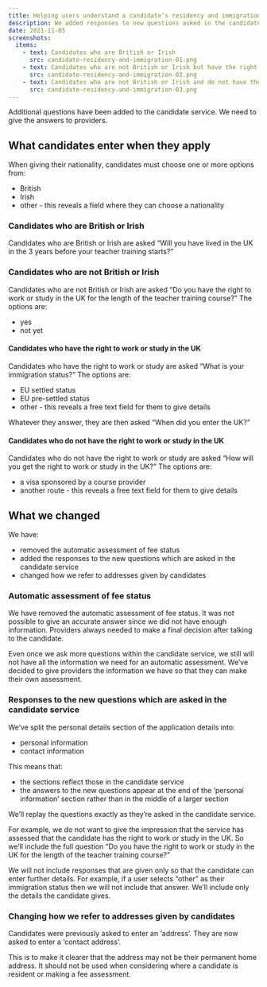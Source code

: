 ```yaml
---
title: Helping users understand a candidate’s residency and immigration status
description: We added responses to new questions asked in the candidate service and removed the automatic assessment of fee status.
date: 2021-11-05
screenshots:
  items:
    - text: Candidates who are British or Irish
      src: candidate-residency-and-immigration-01.png
    - text: Candidates who are not British or Irish but have the right to work or study in the UK
      src: candidate-residency-and-immigration-02.png
    - text: Candidates who are not British or Irish and do not have the right to work or study in the UK
      src: candidate-residency-and-immigration-03.png
---
```


Additional questions have been added to the candidate service. We need to give the answers to providers.

## What candidates enter when they apply

When giving their nationality, candidates must choose one or more options from:

- British
- Irish
- other - this reveals a field where they can choose a nationality

### Candidates who are British or Irish

Candidates who are British or Irish are asked “Will you have lived in the UK in the 3 years before your teacher training starts?”

### Candidates who are not British or Irish

Candidates who are not British or Irish are asked “Do you have the right to work or study in the UK for the length of the teacher training course?” The options are:

- yes
- not yet

#### Candidates who have the right to work or study in the UK

Candidates who have the right to work or study are asked “What is your immigration status?” The options are:

- EU settled status
- EU pre-settled status
- other - this reveals a free text field for them to give details

Whatever they answer, they are then asked “When did you enter the UK?”

#### Candidates who do not have the right to work or study in the UK

Candidates who do not have the right to work or study are asked “How will you get the right to work or study in the UK?” The options are:

- a visa sponsored by a course provider
- another route - this reveals a free text field for them to give details

## What we changed

We have:

- removed the automatic assessment of fee status
- added the responses to the new questions which are asked in the candidate service
- changed how we refer to addresses given by candidates

### Automatic assessment of fee status

We have removed the automatic assessment of fee status. It was not possible to give an accurate answer since we did not have enough information. Providers always needed to make a final decision after talking to the candidate.

Even once we ask more questions within the candidate service, we still will not have all the information we need for an automatic assessment. We’ve decided to give providers the information we have so that they can make their own assessment.

### Responses to the new questions which are asked in the candidate service

We’ve split the personal details section of the application details into:

- personal information
- contact information

This means that:

- the sections reflect those in the candidate service
- the answers to the new questions appear at the end of the ‘personal information’ section rather than in the middle of a larger section

We’ll replay the questions exactly as they’re asked in the candidate service.

For example, we do not want to give the impression that the service has assessed that the candidate has the right to work or study in the UK. So we’ll include the full question “Do you have the right to work or study in the UK for the length of the teacher training course?”

We will not include responses that are given only so that the candidate can enter further details. For example, if a user selects “other” as their immigration status then we will not include that answer. We’ll include only the details the candidate gives.

### Changing how we refer to addresses given by candidates

Candidates were previously asked to enter an ‘address’. They are now asked to enter a ‘contact address’.

​​​​This is to make it clearer that the address may not be their permanent home address. It should not be used when considering where a candidate is resident or making a fee assessment.
